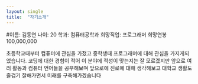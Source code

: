 ```yaml
---
layout: single
title:  "자기소개"
---
```


#이름: 김동연
나이: 20
학과: 컴퓨터공학과
희망직업: 프로그래머
희망연봉 100,000,000

초등학교때부터 컴퓨터에 관심을 가졌고 중학생때 프로그래머에 대해 관심을 가지게되었습니다. 
코딩에 대한 경험이 적어 이 분야에 적성이 맞는지는 잘 모르겠지만 
앞으로 여러 활동과 컴퓨터 언어들을 공부해보며 앞으로에 진로에 대해 생각해보고 
대학교 생활도 즐겁기 잘해가면서 미래를 구축해가겠습니다
